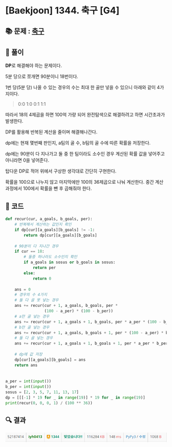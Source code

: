 # [Baekjoon] 1344. 축구 [G4]

## 📚 문제 : [축구](https://www.acmicpc.net/problem/1344)

## 📖 풀이

**DP**로 해결해야 하는 문제이다.

5분 당으로 쪼개면 90분이니 18번이다.

1번 당(5분 당) 나올 수 있는 경우의 수는 최대 한 골만 넣을 수 있으니 아래와 같이 4가지이다.

> 0:0 1:0 0:1 1:1

따라서 18의 4제곱을 하면 100억 가량 되어 완전탐색으로 해결하려고 하면 시간초과가 발생한다.

DP를 활용해 반복된 계산을 줄이며 해결해나간다.

dp에는 현재 몇번째 판인지, a팀의 골 수, b팀의 골 수에 따른 확률을 저장한다.

dp에는 90분이 다 지나가고 둘 중 한 팀이라도 소수인 경우 계산된 확률 값을 넣어주고 아니라면 0을 넣어준다.

탑다운 DP로 적어 위에서 구상한 생각대로 간단히 구현한다.

확률을 100으로 나누지 않고 마지막에만 100의 36제곱으로 나눠 계산한다. 중간 계산과정에서 100에서 확률을 뺀 후 곱해줘야 한다.

## 📒 코드

```python
def recur(cur, a_goals, b_goals, per):
    # 반복해서 계산하는 값인지 확인
    if dp[cur][a_goals][b_goals] != -1:
        return dp[cur][a_goals][b_goals]

    # 90분이 다 지나간 경우
    if cur == 18:
        # 둘중 하나라도 소수인지 확인
        if a_goals in sosus or b_goals in sosus:
            return per
        else:
            return 0

    ans = 0
    # 경우의 수 4가지
    # 둘 다 골 못 넣는 경우
    ans += recur(cur + 1, a_goals, b_goals, per *
                 (100 - a_per) * (100 - b_per))
    # a만 골 넣는 경우
    ans += recur(cur + 1, a_goals + 1, b_goals, per * a_per * (100 - b_per))
    # b만 골 넣는 경우
    ans += recur(cur + 1, a_goals, b_goals + 1, per * (100 - a_per) * b_per)
    # 둘 다 골 넣는 경우
    ans += recur(cur + 1, a_goals + 1, b_goals + 1, per * a_per * b_per)

    # dp에 값 저장
    dp[cur][a_goals][b_goals] = ans
    return ans


a_per = int(input())
b_per = int(input())
sosus = [2, 3, 5, 7, 11, 13, 17]
dp = [[[-1] * 19 for _ in range(19)] * 19 for _ in range(19)]
print(recur(0, 0, 0, 1) / (100 ** 36))

```

## 🔍 결과

![image-20221128164233591](README.assets/image-20221128164233591.png)